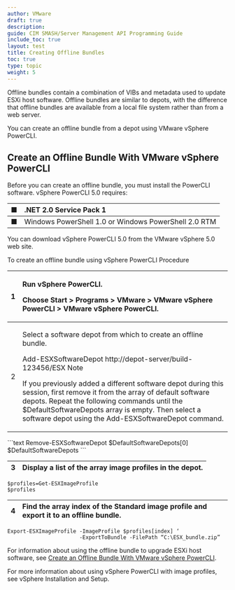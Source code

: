 ```yaml
---
author: VMware
draft: true
description:
guide: CIM SMASH/Server Management API Programming Guide
include_toc: true
layout: test
title: Creating Offline Bundles
toc: true
type: topic
weight: 5
---
```

Offline bundles contain a combination of VIBs and metadata used to update ESXi host software. Offline bundles are similar to depots, with the difference that offline bundles are available from a local file system rather than from a web server.

You can create an offline bundle from a depot using VMware vSphere PowerCLI.

## Create an Offline Bundle With VMware vSphere PowerCLI

Before you can create an offline bundle, you must install the PowerCLI software. vSphere PowerCLI 5.0 requires:

| ■  | .NET 2.0 Service Pack 1  |
| :--- | :--- |
| ■  | Windows PowerShell 1.0 or Windows PowerShell 2.0 RTM  |

You can download vSphere PowerCLI 5.0 from the VMware vSphere 5.0 web site.

To create an offline bundle using vSphere PowerCLI Procedure

<table>
  <thead>
    <tr>
      <th style="text-align:left">1</th>
      <th style="text-align:left">
        <p>Run vSphere PowerCLI.</p>
        <p>Choose Start &gt; Programs &gt; VMware &gt; VMware vSphere PowerCLI &gt;
          VMware vSphere PowerCLI.</p>
      </th>
    </tr>
  </thead>
  <tbody>
    <tr>
      <td style="text-align:left">2</td>
      <td style="text-align:left">
        <p>Select a software depot from which to create an offline bundle.</p>
        <p>Add-ESXSoftwareDepot http://depot-server/build-123456/ESX Note</p>
        <p>If you previously added a different software depot during this session,
          first remove it from the array of default software depots. Repeat the following
          commands until the $DefaultSoftwareDepots array is empty. Then select a
          software depot using the Add-ESXSoftwareDepot command.</p>
      </td>
    </tr>
  </tbody>
</table>```text
Remove-ESXSoftwareDepot $DefaultSoftwareDepots[0]
$DefaultSoftwareDepots
```

| 3 | Display a list of the array image profiles in the depot. |
| :--- | :--- |


```text
$profiles=Get-ESXImageProfile
$profiles
```

| 4 | Find the array index of the Standard image profile and export it to an offline bundle. |
| :--- | :--- |


```text
Export-ESXImageProfile -ImageProfile $profiles[index] ‘
                       -ExportToBundle -FilePath “C:\ESX_bundle.zip”
```

For information about using the offline bundle to upgrade ESXi host software, see [Create an Offline Bundle With VMware vSphere PowerCLI](https://vdc-repo.vmware.com/vmwb-repository/dcr-public/f98d554a-3f1d-452c-bf5e-74b6e48ab37a/720b45cc-9f94-488d-90ed-e924134308ab/doc/GUID-3426299D-06D0-41AF-953D-6F3412B7D853.html#GUID-3426299D-06D0-41AF-953D-6F3412B7D853).

For more information about using vSphere PowerCLI with image profiles, see vSphere Installation and Setup.

